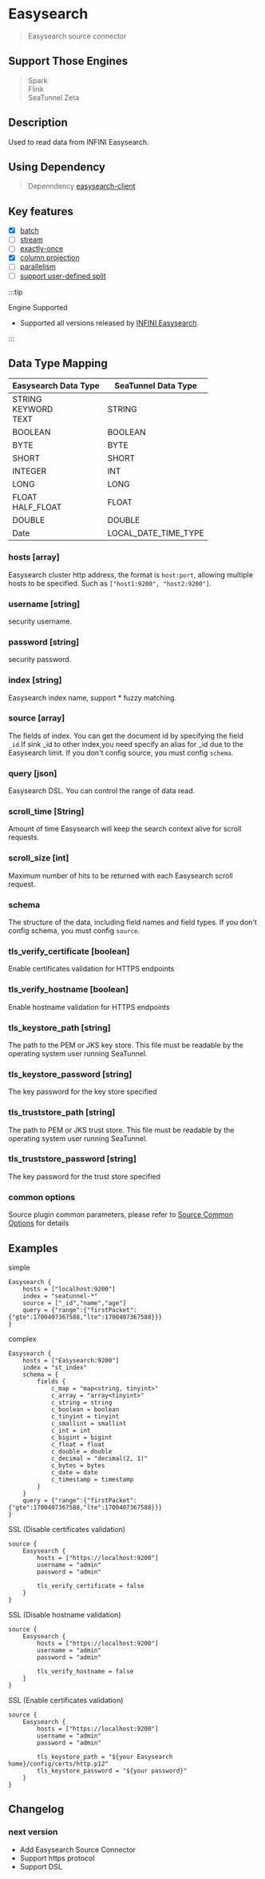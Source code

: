# Easysearch

> Easysearch source connector

## Support Those Engines

> Spark<br/>
> Flink<br/>
> SeaTunnel Zeta<br/>

## Description

Used to read data from INFINI Easysearch.

## Using Dependency

> Depenndency [easysearch-client](https://central.sonatype.com/artifact/com.infinilabs/easysearch-client)

## Key features

- [x] [batch](../../concept/connector-v2-features.md)
- [ ] [stream](../../concept/connector-v2-features.md)
- [ ] [exactly-once](../../concept/connector-v2-features.md)
- [x] [column projection](../../concept/connector-v2-features.md)
- [ ] [parallelism](../../concept/connector-v2-features.md)
- [ ] [support user-defined split](../../concept/connector-v2-features.md)

:::tip

Engine Supported

* Supported all versions released by [INFINI Easysearch](https://www.infini.com/download/?product=easysearch).

:::


## Data Type Mapping

| Easysearch Data Type                                                             | SeaTunnel Data Type |
|----------------------------------------------------------------------------------|---------------------|
| STRING<br/>KEYWORD<br/>TEXT                                                      | STRING              |
| BOOLEAN                                                                          | BOOLEAN             |
| BYTE                                                                             | BYTE                |
| SHORT                                                                            | SHORT               |
| INTEGER                                                                          | INT                 |
| LONG                                                                             | LONG                |
| FLOAT<br/>HALF_FLOAT                                                             | FLOAT               |
| DOUBLE                                                                           | DOUBLE              |
| Date                                                                             | LOCAL_DATE_TIME_TYPE|

### hosts [array]

Easysearch cluster http address, the format is `host:port`, allowing multiple hosts to be specified. Such as `["host1:9200", "host2:9200"]`.

### username [string]

security username.

### password [string]

security password.

### index [string]

Easysearch index name, support * fuzzy matching.

### source [array]

The fields of index.
You can get the document id by specifying the field `_id`.If sink _id to other index,you need specify an alias for _id due to the Easysearch limit.
If you don't config source, you must config `schema`.

### query [json]

Easysearch DSL.
You can control the range of data read.

### scroll_time [String]

Amount of time Easysearch will keep the search context alive for scroll requests.

### scroll_size [int]

Maximum number of hits to be returned with each Easysearch scroll request.

### schema

The structure of the data, including field names and field types.
If you don't config schema, you must config `source`.

### tls_verify_certificate [boolean]

Enable certificates validation for HTTPS endpoints

### tls_verify_hostname [boolean]

Enable hostname validation for HTTPS endpoints

### tls_keystore_path [string]

The path to the PEM or JKS key store. This file must be readable by the operating system user running SeaTunnel.

### tls_keystore_password [string]

The key password for the key store specified

### tls_truststore_path [string]

The path to PEM or JKS trust store. This file must be readable by the operating system user running SeaTunnel.

### tls_truststore_password [string]

The key password for the trust store specified

### common options

Source plugin common parameters, please refer to [Source Common Options](common-options.md) for details

## Examples

simple

```hocon
Easysearch {
    hosts = ["localhost:9200"]
    index = "seatunnel-*"
    source = ["_id","name","age"]
    query = {"range":{"firstPacket":{"gte":1700407367588,"lte":1700407367588}}}
}
```

complex

```hocon
Easysearch {
    hosts = ["Easysearch:9200"]
    index = "st_index"
    schema = {
        fields {
            c_map = "map<string, tinyint>"
            c_array = "array<tinyint>"
            c_string = string
            c_boolean = boolean
            c_tinyint = tinyint
            c_smallint = smallint
            c_int = int
            c_bigint = bigint
            c_float = float
            c_double = double
            c_decimal = "decimal(2, 1)"
            c_bytes = bytes
            c_date = date
            c_timestamp = timestamp
        }
    }
    query = {"range":{"firstPacket":{"gte":1700407367588,"lte":1700407367588}}}
}
```

SSL (Disable certificates validation)

```hocon
source {
    Easysearch {
        hosts = ["https://localhost:9200"]
        username = "admin"
        password = "admin"
        
        tls_verify_certificate = false
    }
}
```

SSL (Disable hostname validation)

```hocon
source {
    Easysearch {
        hosts = ["https://localhost:9200"]
        username = "admin"
        password = "admin"
        
        tls_verify_hostname = false
    }
}
```

SSL (Enable certificates validation)

```hocon
source {
    Easysearch {
        hosts = ["https://localhost:9200"]
        username = "admin"
        password = "admin"
        
        tls_keystore_path = "${your Easysearch home}/config/certs/http.p12"
        tls_keystore_password = "${your password}"
    }
}
```

## Changelog

### next version

- Add Easysearch Source Connector
- Support https protocol
- Support DSL

